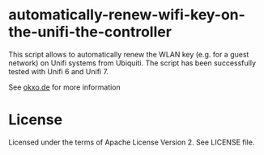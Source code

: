 # automatically-renew-wifi-key-on-the-unifi-the-controller
This script allows to automatically renew the WLAN key (e.g. for a guest network) on Unifi systems from Ubiquiti. The script has been successfully tested with Unifi 6 and Unifi 7. 

See [okxo.de](https://okxo.de/change-unifi-wlan-key-automatically) for more information

# License
Licensed under the terms of Apache License Version 2. See LICENSE file.
